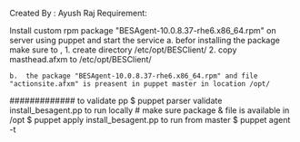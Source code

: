 Created By : Ayush Raj
Requirement:

Install custom rpm package "BESAgent-10.0.8.37-rhe6.x86_64.rpm" on server using puppet and start the service 
	a. befor installing the package make sure to ,
		1. create directory /etc/opt/BESClient/
		2. copy masthead.afxm to /etc/opt/BESClient/

	b.  the package "BESAgent-10.0.8.37-rhe6.x86_64.rpm" and file "actionsite.afxm" is preasent in puppet master in location /opt/

#############
to validate pp
$ puppet parser validate install_besagent.pp 
to run locally # make sure package & file is available in /opt
$ puppet apply install_besagent.pp
to run from master 
$ puppet agent -t
